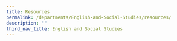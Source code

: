 ```yaml
---
title: Resources
permalink: /departments/English-and-Social-Studies/resources/
description: ""
third_nav_title: English and Social Studies
---
```

